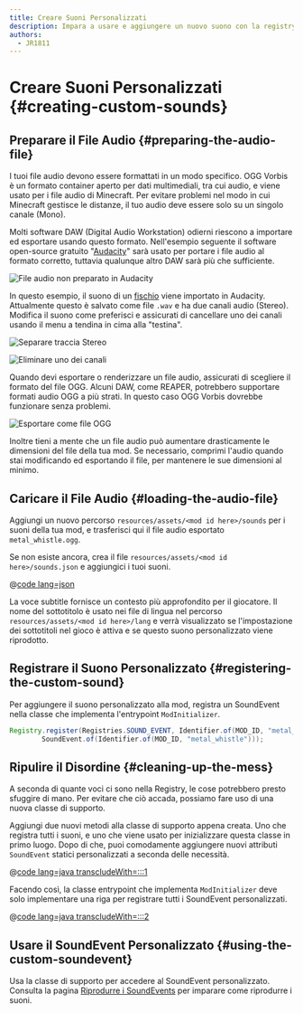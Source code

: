 ```yaml
---
title: Creare Suoni Personalizzati
description: Impara a usare e aggiungere un nuovo suono con la registry.
authors:
  - JR1811
---
```


# Creare Suoni Personalizzati {#creating-custom-sounds}

## Preparare il File Audio {#preparing-the-audio-file}

I tuoi file audio devono essere formattati in un modo specifico. OGG Vorbis è un formato container aperto per dati multimediali, tra cui audio, e viene usato per i file audio di Minecraft. Per evitare problemi nel modo in cui Minecraft gestisce le distanze, il tuo audio deve essere solo su un singolo canale (Mono).

Molti software DAW (Digital Audio Workstation) odierni riescono a importare ed esportare usando questo formato. Nell'esempio seguente il software open-source gratuito "[Audacity](https://www.audacityteam.org/)" sarà usato per portare i file audio al formato corretto, tuttavia qualunque altro DAW sarà più che sufficiente.

![File audio non preparato in Audacity](/assets/develop/sounds/custom_sounds_0.png)

In questo esempio, il suono di un [fischio](https://freesound.org/people/strongbot/sounds/568995/) viene importato in Audacity. Attualmente questo è salvato come file `.wav` e ha due canali audio (Stereo). Modifica il suono come preferisci e assicurati di cancellare uno dei canali usando il menu a tendina in cima alla "testina".

![Separare traccia Stereo](/assets/develop/sounds/custom_sounds_1.png)

![Eliminare uno dei canali](/assets/develop/sounds/custom_sounds_2.png)

Quando devi esportare o renderizzare un file audio, assicurati di scegliere il formato del file OGG. Alcuni DAW, come REAPER, potrebbero supportare formati audio OGG a più strati. In questo caso OGG Vorbis dovrebbe funzionare senza problemi.

![Esportare come file OGG](/assets/develop/sounds/custom_sounds_3.png)

Inoltre tieni a mente che un file audio può aumentare drasticamente le dimensioni del file della tua mod. Se necessario, comprimi l'audio quando stai modificando ed esportando il file, per mantenere le sue dimensioni al minimo.

## Caricare il File Audio {#loading-the-audio-file}

Aggiungi un nuovo percorso `resources/assets/<mod id here>/sounds` per i suoni della tua mod, e trasferisci qui il file audio esportato `metal_whistle.ogg`.

Se non esiste ancora, crea il file `resources/assets/<mod id here>/sounds.json` e aggiungici i tuoi suoni.

@[code lang=json](@/reference/latest/src/main/resources/assets/fabric-docs-reference/sounds.json)

La voce subtitle fornisce un contesto più approfondito per il giocatore. Il nome del sottotitolo è usato nei file di lingua nel percorso `resources/assets/<mod id here>/lang` e verrà visualizzato se l'impostazione dei sottotitoli nel gioco è attiva e se questo suono personalizzato viene riprodotto.

## Registrare il Suono Personalizzato {#registering-the-custom-sound}

Per aggiungere il suono personalizzato alla mod, registra un SoundEvent nella classe che implementa l'entrypoint `ModInitializer`.

```java
Registry.register(Registries.SOUND_EVENT, Identifier.of(MOD_ID, "metal_whistle"),
        SoundEvent.of(Identifier.of(MOD_ID, "metal_whistle")));
```

## Ripulire il Disordine {#cleaning-up-the-mess}

A seconda di quante voci ci sono nella Registry, le cose potrebbero presto sfuggire di mano. Per evitare che ciò accada, possiamo fare uso di una nuova classe di supporto.

Aggiungi due nuovi metodi alla classe di supporto appena creata. Uno che registra tutti i suoni, e uno che viene usato per inizializzare questa classe in primo luogo. Dopo di che, puoi comodamente aggiungere nuovi attributi `SoundEvent` statici personalizzati a seconda delle necessità.

@[code lang=java transcludeWith=:::1](@/reference/latest/src/main/java/com/example/docs/sound/CustomSounds.java)

Facendo così, la classe entrypoint che implementa `ModInitializer` deve solo implementare una riga per registrare tutti i SoundEvent personalizzati.

@[code lang=java transcludeWith=:::2](@/reference/latest/src/main/java/com/example/docs/sound/FabricDocsReferenceSounds.java)

## Usare il SoundEvent Personalizzato {#using-the-custom-soundevent}

Usa la classe di supporto per accedere al SoundEvent personalizzato. Consulta la pagina [Riprodurre i SoundEvents](./using-sounds) per imparare come riprodurre i suoni.
